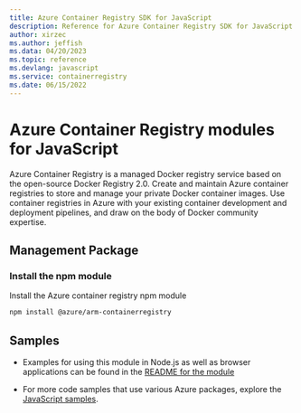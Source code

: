```yaml
---
title: Azure Container Registry SDK for JavaScript
description: Reference for Azure Container Registry SDK for JavaScript
author: xirzec
ms.author: jeffish
ms.data: 04/20/2023
ms.topic: reference
ms.devlang: javascript
ms.service: containerregistry
ms.date: 06/15/2022
---
```

# Azure Container Registry modules for JavaScript

Azure Container Registry is a managed Docker registry service based on the open-source Docker Registry 2.0. Create and maintain Azure container registries to store and manage your private Docker container images. Use container registries in Azure with your existing container development and deployment pipelines, and draw on the body of Docker community expertise.

## Management Package

### Install the npm module

Install the Azure container registry npm module

```bash
npm install @azure/arm-containerregistry
```

## Samples

* Examples for using this module in Node.js as well as browser applications can be found in the [README for the module](https://www.npmjs.com/package/@azure/arm-containerregistry)

* For more code samples that use various Azure packages, explore the [JavaScript samples](https://docs.microsoft.com/samples/browse/?languages=javascript).